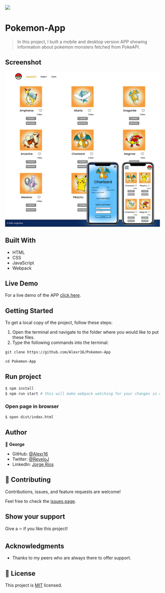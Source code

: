 ![](https://img.shields.io/badge/Microverse-blueviolet)

# Pokemon-App

> In this project, I built a mobile and desktop version APP showing information about pokemon monsters fetched from PokeAPI.

## Screenshot

<img src="./View.jpg">

## Built With

- HTML
- CSS
- JavaScript
- Webpack

## Live Demo

For a live demo of the APP [click here](https://Alexr16.github.io/Pokemon-App/).

## Getting Started

To get a local copy of the project, follow these steps: 
1. Open the terminal and navigate to the folder where you would like to put these files.
2. Type the following commands into the terminal: 
 ```
 git clone https://github.com/Alexr16/Pokemon-App
 ```
 ```
 cd Pokemon-App
 ```
 
## Run project

```bash
$ npm install
$ npm run start # this will make webpack watching for your changes in code
```

### Open page in browser

```bash
$ open dist/index.html
```

## Author

👤 **George**

- GitHub: [@Alexr16](https://github.com/Alexr16)
- Twitter: [@ReveloJ](https://twitter.com/ReveloJ)
- LinkedIn: [Jorge Ríos](https://www.linkedin.com/in/jorge-r%C3%ADos-3b33ab22b)

## 🤝 Contributing

Contributions, issues, and feature requests are welcome!

Feel free to check the [issues page](https://github.com/Alexr16/Pokemon-App/issues).

## Show your support

Give a ⭐️ if you like this project!

## Acknowledgments

- Thanks to my peers who are always there to offer support. 

## 📝 License

This project is [MIT](./LICENSE) licensed.
